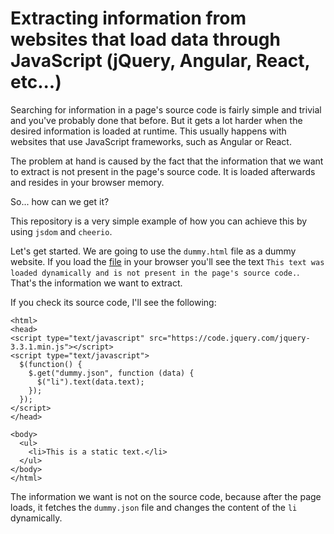 # Extracting information from websites that load data through JavaScript (jQuery, Angular, React, etc...)
Searching for information in a page's source code is fairly simple and trivial and you've probably done that before. But it gets a lot harder when the desired information is loaded at runtime. This usually happens with websites that use JavaScript frameworks, such as Angular or React.

The problem at hand is caused by the fact that the information that we want to extract is not present in the page's source code. It is loaded afterwards and resides in your browser memory.

So... how can we get it?

This repository is a very simple example of how you can achieve this by using `jsdom` and `cheerio`.

Let's get started. We are going to use the `dummy.html` file as a dummy website.
If you load the [file](https://rawgit.com/alexandretok/scraping-javascript-websites/master/dummy.html) in your browser you'll see the text `This text was loaded dynamically and is not present in the page's source code.`. That's the information we want to extract.

If you check its source code, I'll see the following:

```
<html>
<head>
<script type="text/javascript" src="https://code.jquery.com/jquery-3.3.1.min.js"></script>
<script type="text/javascript">
  $(function() {
    $.get("dummy.json", function (data) {
      $("li").text(data.text);
    });
  });
</script>
</head>

<body>
  <ul>
    <li>This is a static text.</li>
  </ul>
</body>
</html>
```

The information we want is not on the source code, because after the page loads, it fetches the `dummy.json` file and changes the content of the `li` dynamically.
